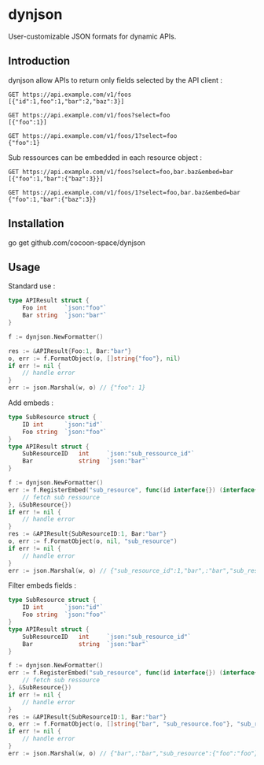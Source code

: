 # dynjson
User-customizable JSON formats for dynamic APIs.

## Introduction

dynjson allow APIs to return only fields selected by the API client :

```
GET https://api.example.com/v1/foos
[{"id":1,foo":1,"bar":2,"baz":3}]

GET https://api.example.com/v1/foos?select=foo
[{"foo":1}]

GET https://api.example.com/v1/foos/1?select=foo
{"foo":1}
```

Sub ressources can be embedded in each resource object :
```
GET https://api.example.com/v1/foos?select=foo,bar.baz&embed=bar
[{"foo":1,"bar":{"baz":3}}]

GET https://api.example.com/v1/foos/1?select=foo,bar.baz&embed=bar
{"foo":1,"bar":{"baz":3}}
```

## Installation

go get github.com/cocoon-space/dynjson

## Usage

Standard use :

```go
type APIResult struct {
    Foo int     `json:"foo"`
    Bar string  `json:"bar"`
}

f := dynjson.NewFormatter()

res := &APIResult{Foo:1, Bar:"bar"}
o, err := f.FormatObject(o, []string{"foo"}, nil)
if err != nil {
    // handle error
}
err := json.Marshal(w, o) // {"foo": 1}
```

Add embeds :

```go
type SubResource struct {
    ID int      `json:"id"`
    Foo string  `json:"foo"`
}
type APIResult struct {
    SubResourceID   int     `json:"sub_ressource_id"`
    Bar             string  `json:"bar"`
}

f := dynjson.NewFormatter()
err := f.RegisterEmbed("sub_resource", func(id interface{}) (interface{}, error) {
    // fetch sub ressource
}, &SubResource{})
if err != nil {
    // handle error
}
res := &APIResult{SubResourceID:1, Bar:"bar"}
o, err := f.FormatObject(o, nil, "sub_resource")
if err != nil {
    // handle error
}
err := json.Marshal(w, o) // {"sub_resource_id":1,"bar",:"bar","sub_resource":{"id":1,"foo":"foo"}}
```

Filter embeds fields :

```go
type SubResource struct {
    ID int      `json:"id"`
    Foo string  `json:"foo"`
}
type APIResult struct {
    SubResourceID   int     `json:"sub_resource_id"`
    Bar             string  `json:"bar"`
}

f := dynjson.NewFormatter()
err := f.RegisterEmbed("sub_resource", func(id interface{}) (interface{}, error) {
    // fetch sub ressource
}, &SubResource{})
if err != nil {
    // handle error
}
res := &APIResult{SubResourceID:1, Bar:"bar"}
o, err := f.FormatObject(o, []string{"bar", "sub_resource.foo"}, "sub_resource")
if err != nil {
    // handle error
}
err := json.Marshal(w, o) // {"bar",:"bar","sub_resource":{"foo":"foo"}}

```